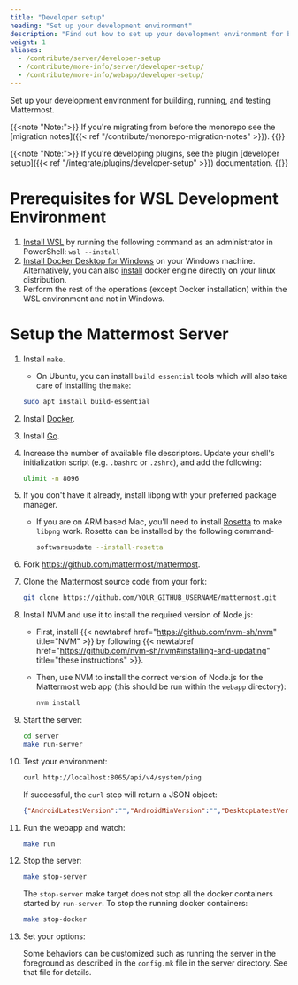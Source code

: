 ```yaml
---
title: "Developer setup"
heading: "Set up your development environment"
description: "Find out how to set up your development environment for building, running, and testing Mattermost."
weight: 1
aliases:
  - /contribute/server/developer-setup
  - /contribute/more-info/server/developer-setup/
  - /contribute/more-info/webapp/developer-setup/
---
```


Set up your development environment for building, running, and testing Mattermost.

{{<note "Note:">}}
If you're migrating from before the monorepo see the [migration notes]({{< ref "/contribute/monorepo-migration-notes" >}}).
{{</note>}}

{{<note "Note:">}}
If you're developing plugins, see the plugin [developer setup]({{< ref "/integrate/plugins/developer-setup" >}}) documentation.
{{</note>}}

# Prerequisites for WSL Development Environment

1. [Install WSL](https://learn.microsoft.com/en-us/windows/wsl/install) by running the following command as an administrator in PowerShell: `wsl --install`
2. [Install Docker Desktop for Windows](https://learn.microsoft.com/en-us/windows/wsl/tutorials/wsl-containers#install-docker-desktop) on your Windows machine. Alternatively, you can also [install](https://docs.docker.com/engine/install/) docker engine directly on your linux distribution.
3. Perform the rest of the operations (except Docker installation) within the WSL environment and not in Windows.

# Setup the Mattermost Server

1. Install `make`.
    - On Ubuntu, you can install `build essential` tools which will also take care of installing the `make`:

   ```sh
   sudo apt install build-essential
   ```

1. Install [Docker](https://www.docker.com/).

1. Install [Go](https://go.dev/).

1. Increase the number of available file descriptors. Update your shell's initialization script (e.g. `.bashrc` or `.zshrc`), and add the following:

    ```sh
    ulimit -n 8096
    ```
    
1. If you don't have it already, install libpng with your preferred package manager.

    - If you are on ARM based Mac, you'll need to install [Rosetta](https://support.apple.com/en-in/HT211861) to make `libpng` work. Rosetta can be installed by the following command-

        ```sh
        softwareupdate --install-rosetta
        ```

1. Fork https://github.com/mattermost/mattermost.

1. Clone the Mattermost source code from your fork:

    ```sh
    git clone https://github.com/YOUR_GITHUB_USERNAME/mattermost.git
    ```
    
1. Install NVM and use it to install the required version of Node.js:

    - First, install {{< newtabref href="https://github.com/nvm-sh/nvm" title="NVM" >}} by following {{< newtabref href="https://github.com/nvm-sh/nvm#installing-and-updating" title="these instructions" >}}.

    - Then, use NVM to install the correct version of Node.js for the Mattermost web app (this should be run within the `webapp` directory):
        ```sh
        nvm install
        ```

1. Start the server:

    ```sh
    cd server
    make run-server
    ```


1. Test your environment:

    ```sh
    curl http://localhost:8065/api/v4/system/ping
    ```

    If successful, the `curl` step will return a JSON object:
    ```json
    {"AndroidLatestVersion":"","AndroidMinVersion":"","DesktopLatestVersion":"","DesktopMinVersion":"","IosLatestVersion":"","IosMinVersion":"","status":"OK"}
    ```

1. Run the webapp and watch:

    ```sh
    make run
    ```

1. Stop the server:

    ```sh
    make stop-server
    ```

    The `stop-server` make target does not stop all the docker containers started by `run-server`. To stop the running docker containers:

    ```sh
    make stop-docker
    ```

1. Set your options:

    Some behaviors can be customized such as running the server in the foreground as described in the `config.mk` file in the server directory. See that file for details.
